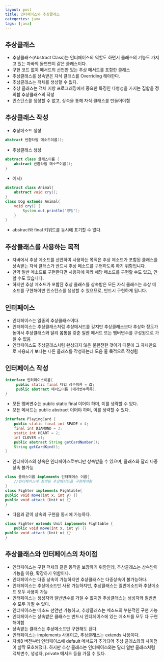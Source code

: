 ```yaml
---
layout: post
title: 인터페이스와 추상클래스
categories: java
tags: [java]
---
```


추상클래스
-----------------
+ 추상클래스(Abstract Class)는 인터페이스의 역할도 하면서 클래스의 기능도 가지고 있는 자바의 돌연변이 같은 클래스이다. 
+ 구현 코드 없이 메서드의 선언만 있는 추상 메서드를 포함한 클래스
+ 추상클래스를 상속받은 자식 클래스를 Overriding 해야한다.
+ 추상클래스는 객체를 생성할 수 없다. 
+ 추상 클래스는 객체 지향 프로그래밍에서 중요한 특징인 다형성을 가지는 집합을 정의함
추상클래스의 작성
+ 인스턴스를 생성할 수 없고, 상속을 통해 자식 클래스를 만들어야함

추상클래스 작성
------------------------
+ 추상메소드 생성 
```java
abstract 반환타입 메소드이름();
```
+ 추상클래스 생성
```java
abstract class 클래스이름 {
    abstract 반환타입 메소드이름();
}
```
+ 예시)
```java
abstract class Animal{
    abstract void cry();
}
class Dog extends Animal{
    void cry() {
        System.out.println("멍멍");
    }
}
```
+ abstract와 final 키워드를 동시에 표기할 수 없다.

추상클래스를 사용하는 목적
------------------------------
+ 자바에서 추상 메소드를 선언하여 사용하는 목적은 추상 메소드가 포함된 클래스를 상속받는 자식 클래스가 반드시 추상 메소드를 구현하도록 하기 위함입니다.
+ 만약 일반 메소드로 구현한다면 사용자에 따라 해당 메소드를 구현할 수도 있고, 안 할 수도 있습니다.
+ 하지만 추상 메소드가 포함된 추상 클래스를 상속받은 모든 자식 클래스는 추상 메소드를 구현해야만 인스턴스를 생성할 수 있으므로, 반드시 구현하게 됩니다.

인터페이스
----------------
+ 인터페이스는 일종의 추상클래스이다.
+ 인터페이스는 추상클래스처럼 추상메서드를 갖지만 추상클래스보다 추상화 정도가 높아서 추상클래스와 달리 몸통을 갖춘 일반 메서드 또는 멤버변수를 구성원으로 가질 수 없음
+ 인터페이스도 추상클래스처럼 완성되지 않은 불완전한 것이기 때문에 그 자체만으로 사용되기 보다는 다른 클래스를 작성하는데 도움 줄 목적으로 작성됨

인터페이스 작성
------------------
```java
interface 인터페이스이름{
     public static final 타입 상수이름 = 값;
     public abstract 메서드이름 (매개변수목록);
}
```
- 모든 멤버변수는 pubilc static final 이어야 하며, 이를 생략할 수 있다.
- 모든 메서드는 public abstract 이어야 하며, 이를 생략할 수 있다.
```java
interface PlayingCard {
    public static final int SPADE = 4;
    final int DIAMOND = 3;
    static int HEART = 2;
    int CLOVER =1;
    public abstract String getCardNumber();
    String getCardKind();
}
```
+ 인터페이스의 상속은 인터페이스로부터만 상속받을 수 있으며, 클래스와 달리 다중 상속 불가능

```java
class 클래스이름 implements 인터페이스 이름{
    //인터페이스에 정의된 추상메서드를 구현해야함
}
class Fighter implements Fightable{
public void move(int x, int y) {}
public void attack (Unit u) {}
}
```
+ 다음과 같이 상속과 구현을 동시에 가능하다.
```java
class Fighter extends Unit implements Fightable {
    public void move(int x, int y) {}
public void attack (Unit u) {}
}
```

추상클래스와 인터페이스의 차이점
----------------------------------
+ 인터페이스는 구현 객체의 같은 동작을 보장하기 위함인데, 추상클래스는 상속받아 기능을 이용, 확장하기 위함이다.
+ 인터페이스는 다중 상속이 가능하지만 추상클래스는 다중상속이 불가능하다.
+ 인터페이스는 추상메소드만 사용 가능하지만, 추상클래스는 일반메소드와 추상메소드 모두 사용이 가능
+ 인터페이스는 생성자와 일반변수를 가질 수 없지만 추상클래스는 생성자와 일반변수 모두 가질 수 있다.
+ 인터페이스는 메소드 선언만 가능하고, 추상클래스는 메소드의 부분적인 구현 가능
+ 인터페이스는 상속받은 클래스는 반드시 인터페이스에 있는 메소드를 모두 다 구현해야함
+ 상속받는 클래스는 추상메소드만 구현해도 된다.
+ 인터페이스는 implements 사용이고, 추상클래스는 extends 사용이다.
+ 자바8 버전부터 인터페이스에 default 메서드가 추가되어 추상 클래스와의 차이점이 살짝 모호해졌다. 하지만 추상 클래스는 인터페이스와는 달리 일반 클래스처럼 객체변수, 생성자, private 메서드 등을 가질 수 있다.